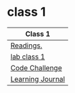 # class 1

| Class 1 |
| ------- |
| [Readings.](../../../reading-notes/classes/class1/Reading.md) |
| [lab class 1](https://github.com/ibrahimfqaisi/snakes-cafe) |
| [Code Challenge](https://github.com/ibrahimfqaisi/data-structures-and-algorithms) |
| [Learning Journal](../../../reading-notes/classes/class1/Learning_Journal.md) |

